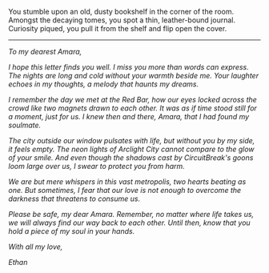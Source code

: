 You stumble upon an old, dusty bookshelf in the corner of the room. Amongst the decaying tomes, you spot a thin, leather-bound journal. Curiosity piqued, you pull it from the shelf and flip open the cover.

---

*To my dearest Amara,*

*I hope this letter finds you well. I miss you more than words can express. The nights are long and cold without your warmth beside me. Your laughter echoes in my thoughts, a melody that haunts my dreams.*

*I remember the day we met at the Red Bar, how our eyes locked across the crowd like two magnets drawn to each other. It was as if time stood still for a moment, just for us. I knew then and there, Amara, that I had found my soulmate.*

*The city outside our window pulsates with life, but without you by my side, it feels empty. The neon lights of Arclight City cannot compare to the glow of your smile. And even though the shadows cast by CircuitBreak's goons loom large over us, I swear to protect you from harm.*

*We are but mere whispers in this vast metropolis, two hearts beating as one. But sometimes, I fear that our love is not enough to overcome the darkness that threatens to consume us.*

*Please be safe, my dear Amara. Remember, no matter where life takes us, we will always find our way back to each other. Until then, know that you hold a piece of my soul in your hands.*

*With all my love,*

*Ethan*